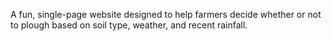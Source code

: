 A fun, single-page website designed to help farmers decide whether or not to plough based on soil type, weather, and recent rainfall. 
